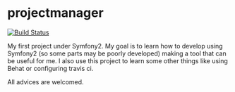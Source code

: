 projectmanager
==============

[![Build Status](https://travis-ci.org/yoanngesquiere/projectmanager.svg?branch=master)](https://travis-ci.org/yoanngesquiere/projectmanager)

My first project under Symfony2.
My goal is to learn how to develop using Symfony2 (so some parts may be poorly developed) making a tool that can be useful for me.
I also use this project to learn some other things like using Behat or configuring travis ci.

All advices are welcomed.